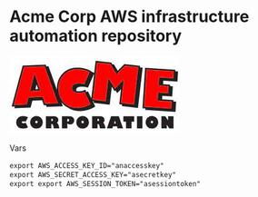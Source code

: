 # Acme Corp AWS infrastructure automation repository

![Acme_pic][8]


Vars

```
export AWS_ACCESS_KEY_ID="anaccesskey"
export AWS_SECRET_ACCESS_KEY="asecretkey"
export export AWS_SESSION_TOKEN="asessiontoken"
```




[8]: stuff/acme.jpeg
